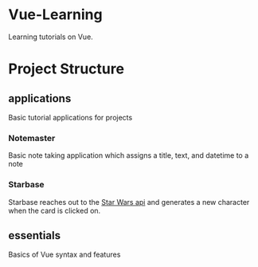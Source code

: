 # Vue-Learning
Learning tutorials on Vue.

# Project Structure
## applications 
Basic tutorial applications for projects

### Notemaster 
Basic note taking application which assigns a title, text, and datetime to a note

### Starbase
Starbase reaches out to the [Star Wars api](https://swapi.co/) and generates a new character when the card is clicked on.

## essentials 
Basics of Vue syntax and features
